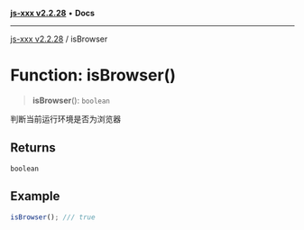 [**js-xxx v2.2.28**](../README.md) • **Docs**

***

[js-xxx v2.2.28](../README.md) / isBrowser

# Function: isBrowser()

> **isBrowser**(): `boolean`

判断当前运行环境是否为浏览器

## Returns

`boolean`

## Example

```ts
isBrowser(); /// true
```
